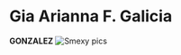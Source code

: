 # Gia Arianna F. Galicia
**GONZALEZ**
![Smexy pics](https://github.com/user-attachments/assets/341a7207-356c-41ea-8147-5a3b847a2814)

